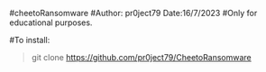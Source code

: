 #cheetoRansomware 
#Author: pr0ject79 Date:16/7/2023 
#Only for educational purposes.

#To install:
>git clone https://github.com/pr0ject79/CheetoRansomware
